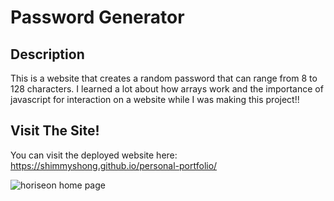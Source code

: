 # Password Generator

## Description
This is a website that creates a random password that can range from 8 to 128 characters. I learned a lot about how arrays work and the importance of javascript for interaction on a website while I was making this project!!

## Visit The Site!

  You can visit the deployed website here: https://shimmyshong.github.io/personal-portfolio/

![horiseon home page](assets/images/chrome_2KK7mnRWLe.png)

